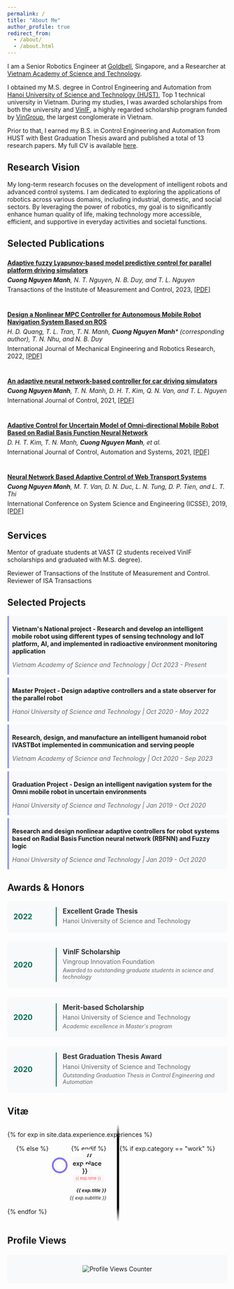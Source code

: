 ```yaml
---
permalink: /
title: "About Me"
author_profile: true
redirect_from: 
  - /about/
  - /about.html
---
```




I am a Senior Robotics Engineer at [Goldbell](https://www.goldbell.com.sg/), Singapore, and a Researcher at [Vietnam Academy of Science and Technology](https://vast.gov.vn/web/vietnam-academy-of-science-and-technology/home).

I obtained my M.S. degree in Control Engineering and Automation from [Hanoi University of Science and Technology (HUST)](https://hust.edu.vn/en/), Top 1 technical university in Vietnam. During my studies, I was awarded scholarships from both the university and [VinIF](https://vinif.org/en/), a highly regarded scholarship program funded by [VinGroup](https://vingroup.net/en), the largest conglomerate in Vietnam.

Prior to that, I earned my B.S. in Control Engineering and Automation from HUST with Best Graduation Thesis award and published a total of 13 research papers.
My full CV is available [here](../files/marcus_cv_full.pdf).


<!-- ## News -->

<!-- - **February 7, 2025:** I was admitted to Northeastern University Khoury College of Computer Science as a PhD student.
- **August 10, 2024:** I have extended my research internship in The Helping Hands Lab at Northeastern University until August 31, 2025.
- **June 30, 2024:** Our paper, "Loss Distillation via Gradient Matching for Point Cloud Completion with Weighted Chamfer Distance," has been accepted for an **Oral Presentation** at IEEE/RSJ IROS 2024.
- **May 1, 2024:** This summer, I will join The Helping Hands Lab at Northeastern University as a research intern to work on cutting-edge robotic projects focusing on manipulations and 3D vision. Our projects will collaborate closely with Boston Dynamic AI to tackle critical challenges in robotics.
- **January 31, 2024:** Our paper, "Vision-based FDM Printing for Fabricating Airtight Soft Actuators," has been accepted for an **Oral Presentation** at IEEE RoboSoft 2024. -->

## Research Vision

My long-term research focuses on the development of intelligent robots and advanced control systems. I am dedicated to exploring the applications of robotics across various domains, including industrial, domestic, and social sectors. By leveraging the power of robotics, my goal is to significantly enhance human quality of life, making technology more accessible, efficient, and supportive in everyday activities and societal functions.

## Selected Publications

<div class="publications">
  <div class="publication">
    <p><a href="https://doi.org/10.1177/01423312221122470"><strong>Adaptive fuzzy Lyapunov-based model predictive control for parallel platform driving simulators</strong></a></p>
    <p><i><strong>Cuong Nguyen Manh</strong>, N. T. Nguyen, N. B. Duy, and T. L. Nguyen</i></p>
    <p>Transactions of the Institute of Measurement and Control, 2023, <a href="https://doi.org/10.1177/01423312221122470">[PDF]</a></p>
  </div>

  <div class="publication">
    <p><a href="https://doi.org/10.18178/ijmerr.11.6.379-388"><strong>Design a Nonlinear MPC Controller for Autonomous Mobile Robot Navigation System Based on ROS</strong></a></p>
    <p><i>H. D. Quang, T. L. Tran, T. N. Manh, <strong>Cuong Nguyen Manh</strong>* (corresponding author), T. N. Nhu, and N. B. Duy</i></p>
    <p>International Journal of Mechanical Engineering and Robotics Research, 2022, <a href="https://www.ijmerr.com/uploadfile/2022/0510/20220510115959828.pdf">[PDF]</a></p>
  </div>

  <div class="publication">
    <p><a href="https://doi.org/10.1080/00207179.2021.1980823"><strong>An adaptive neural network-based controller for car driving simulators</strong></a></p>
    <p><i><strong>Cuong Nguyen Manh</strong>, T. N. Manh, D. H. T. Kim, Q. N. Van, and T. L. Nguyen</i></p>
    <p>International Journal of Control, 2021, <a href="https://www.tandfonline.com/eprint/DU37KCQXKSRQTUKDFFIC/full?target=10.1080/00207179.2021.1980823">[PDF]</a></p>
  </div>

  <div class="publication">
    <p><a href="https://doi.org/10.1080/00207179.2021.1980823"><strong>Adaptive Control for Uncertain Model of Omni-directional Mobile Robot Based on Radial Basis Function Neural Network</strong></a></p>
    <p><i>D. H. T. Kim, T. N. Manh, <strong>Cuong Nguyen Manh</strong>, et al.</i></p>
    <p>International Journal of Control, Automation and Systems, 2021, <a href="https://doi.org/10.1007/s12555-019-1004-6">[PDF]</a></p>
  </div>

  <div class="publication">
    <p><a href="https://doi.org/10.1109/ICSSE.2019.8823550"><strong>Neural Network Based Adaptive Control of Web Transport Systems</strong></a></p>
    <p><i><strong>Cuong Nguyen Manh</strong>, M. T. Van, D. N. Duc, L. N. Tung, D. P. Tien, and L. T. Thi</i></p>
    <p>International Conference on System Science and Engineering (ICSSE), 2019, <a href="https://doi.org/10.1109/ICSSE.2019.8823550">[PDF]</a></p>
  </div>
</div>

## Services
Mentor of graduate students at VAST (2 students received VinIF scholarships and graduated with M.S. degree).

Reviewer of Transactions of the Institute of Measurement and Control.
Reviewer of ISA Transactions

## Selected Projects
<div class="research-container">
  <div class="research-item">
    <p><strong>Vietnam's National project - Research and develop an intelligent mobile robot using
      different types of sensing technology and IoT platform, AI, and implemented in radioactive
      environment monitoring application</strong></p>
    <p class="research-meta">Vietnam Academy of Science and Technology | Oct 2023 - Present</p>
  </div>

  <div class="research-item">
    <p><strong>Master Project - Design adaptive controllers and a state observer for the parallel robot</strong></p>
    <p class="research-meta">Hanoi University of Science and Technology | Oct 2020 - May 2022</p>
  </div>

  <div class="research-item">
    <p><strong>Research, design, and manufacture an intelligent humanoid robot IVASTBot implemented
      in communication and serving people</strong></p>
    <p class="research-meta">Vietnam Academy of Science and Technology | Oct 2020 - Sep 2023</p>
  </div>

  <div class="research-item">
    <p><strong>Graduation Project - Design an intelligent navigation system for the Omni mobile robot
      in uncertain environments</strong></p>
    <p class="research-meta">Hanoi University of Science and Technology | Jan 2019 - Oct 2020</p>
  </div>

  <div class="research-item">
    <p><strong>Research and design nonlinear adaptive controllers for robot systems based on Radial
      Basis Function neural network (RBFNN) and Fuzzy logic</strong></p>
    <p class="research-meta">Hanoi University of Science and Technology | Jan 2019 - Oct 2020</p>
  </div>
</div>

## Awards & Honors

<div class="awards-container">
  <div class="award-item">
    <div class="award-year">2022</div>
    <div class="award-content">
      <h4>Excellent Grade Thesis</h4>
      <p>Hanoi University of Science and Technology</p>
      <!-- <p class="award-desc">Awarded to outstanding graduate students in science and technology</p> -->
    </div>
  </div>

  <div class="award-item">
    <div class="award-year">2020</div>
    <div class="award-content">
      <h4>VinIF Scholarship</h4>
      <p>Vingroup Innovation Foundation</p>
      <p class="award-desc">Awarded to outstanding graduate students in science and technology</p>
    </div>
  </div>

  <div class="award-item">
    <div class="award-year">2020</div>
    <div class="award-content">
      <h4>Merit-based Scholarship</h4>
      <p>Hanoi University of Science and Technology</p>
      <p class="award-desc">Academic excellence in Master's program</p>
    </div>
  </div>

  <div class="award-item">
    <div class="award-year">2020</div>
    <div class="award-content">
      <h4>Best Graduation Thesis Award</h4>
      <p>Hanoi University of Science and Technology</p>
      <p class="award-desc">Outstanding Graduation Thesis in Control Engineering and Automation</p>
    </div>
  </div>


</div>


## Vitæ
<div class="cv" id="resume">
  <!-- The Timeline -->
  <ul class="timeline">
    {% for exp in site.data.experience.experiences %}
    <li>
      {% if exp.category == "work" %}
      <div class="direction-l">
      {% else %}
      <div class="direction-r">
      {% endif %}
        <div class="flag-wrapper">
          <span class="flag">{{ exp.place }}</span>
          <span class="time-wrapper"><span class="time">{{ exp.time }}</span></span>
        </div>
        <div class="desc"><b>{{ exp.title }}</b> <br/> {{ exp.subtitle }}</div>
      </div>
    </li>
    {% endfor %}
  </ul>
</div>

## Profile Views
<div class="profile-views">
  <p>
    <img src="https://visitor-badge.laobi.icu/badge?page_id=marcus_profile_page" alt="Profile Views Counter" />
  </p>
</div>

<style>
  .selected-publications {
    margin-top: 20px;
  }
  .publication {
    margin-bottom: 30px;
    overflow: hidden;
  }
  .publication h4 {
    margin-bottom: 5px;
  }
  .publication p {
    margin: 5px 0;
  }
  .publication img {
    border: 1px solid #ddd;
  }
  
  .profile-views {
    text-align: center;
    margin-top: 20px;
    padding: 10px;
    background-color: #f8f9fa;
    border-radius: 5px;
  }
  
  .profile-views img {
    border: none;
  }
</style>

<style>
/* Timeline */
.timeline {
  position: relative;
  width: 100%;
  max-width: 1140px;
  margin: 0 auto;
  padding: 15px 0;
}

.timeline::after {
  content: '';
  position: absolute;
  width: 5px;
  background: linear-gradient(to bottom, 
    rgba(0,110,81,0) 0%,
    rgb(5, 5, 5) 15%,
    rgb(0, 0, 0) 85%,
    rgba(0,110,81,0) 100%);
  top: 0;
  bottom: 0;
  left: 50%;
  margin-left: -1px;
}

.timeline li {
  padding: 15px 0;
  list-style-type: none;
}

.timeline li:after {
  content: "";
  display: block;
  clear: both;
}

.direction-l {
  position: relative;
  width: 45%; 
  float: left;
  text-align: right;
  margin-right: 30px; 
}

.direction-r {
  position: relative;
  width: 45%; 
  float: right;
  margin-left: 30px;  
}

.flag-wrapper {
  position: relative;
  display: inline-block;
  text-align: center;
  margin: 0 20px; 
}

.flag {
  position: relative;
  display: inline;
  background: rgb(248,248,248);
  padding: 6px 10px;
  border-radius: 5px;
  font-weight: 600;
  text-align: left;
}

.direction-l .flag:before,
.direction-r .flag:before {
  position: absolute;
  top: 50%;
  right: -68px;
  content: ' ';
  display: block;
  width: 12px;
  height: 12px;
  margin-top: -10px;
  background: #fff;
  border-radius: 50%;
  border: 8px solid rgb(251, 251, 251);
  z-index: 10;
  box-shadow: 0 0 0 4px rgba(127, 115, 239, 0.99);
  transition: all 0.3s ease;
}

.direction-l .flag:hover:before,
.direction-r .flag:hover:before {
  background: #006E51;
  box-shadow: 0 0 0 8px rgba(0,110,81,0.1);
}

.direction-r .flag:before {
  left: -65px;
}

.time-wrapper {
  display: inline;
  line-height: 1em;
  font-size: 0.66666em;
  color: rgb(250,80,80);
  vertical-align: middle;
}

.direction-l .time-wrapper {
  float: left;
}

.direction-r .time-wrapper {
  float: right;
}

.time {
  display: inline-block;
  padding: 4px 6px;
  background: rgb(248,248,248);
}

.desc {
  margin: 1em 0.75em 0 0;
  font-size: 0.77777em;
  font-style: italic;
  line-height: 1.5em;
}

.direction-r .desc {
  margin: 1em 0 0 0.75em;
}

/* Mobile */
@media screen and (max-width: 660px) {
  .timeline::after {
    left: 31px;
  }

  .timeline li {
    padding: 1em 0;
  }

  .direction-l,
  .direction-r {
    float: none;
    width: 100%;
    text-align: left;
  }

  .flag-wrapper {
    text-align: left;
  }

  .flag {
    background: rgb(255,255,255);
    z-index: 15;
  }

  .direction-l .flag:before,
  .direction-r .flag:before {
    position: absolute;
    top: -30px;
    left: 35px;
    content: ' ';
    display: block;
    width: 12px;
    height: 12px;
    margin-top: -10px;
    background: #fff;
    border-radius: 10px;
    border: 4px solid #006E51;
    z-index: 10;
  }

  .direction-l .time-wrapper,
  .direction-r .time-wrapper {
    float: none;
    display: block;
    margin: 0.6em 0 0 0;
  }
}
</style>

<style>
.research-container {
  max-width: 900px;
  margin: 0 auto;
}

.research-item {
  margin-bottom: 0.5em;
  padding: 0.5em;
  border-left: 4px solid rgb(151, 159, 245);
  background: #f8f9fa;
  border-radius: 0 5px 5px 0;
}

.research-item h3 {
  margin: 0 0 0.5em 0;
  color: #333;
  font-size: 1.2em;
}

.research-meta {
  color: #666;
  font-style: italic;
  margin: 0.5em 0;
}

.research-supervisor {
  color: #006E51;
  font-weight: 500;
  margin: 0.5em 0;
}

.research-item ul {
  margin: 1em 0 0 0;
  padding-left: 1.5em;
}

.research-item li {
  margin-bottom: 0.5em;
  line-height: 1.4;
}
</style>

<style>
.awards-container {
  max-width: 800px;
  margin: 0 auto;
}

.award-item {
  display: flex;
  margin-bottom: 1.5em;
  padding: 1em;
  background: #f8f9fa;
  border-radius: 5px;
  transition: transform 0.2s ease;
}

.award-item:hover {
  transform: translateX(5px);
}

.award-year {
  flex: 0 0 80px;
  font-size: 1.2em;
  font-weight: bold;
  color: #006E51;
  padding-right: 1em;
  border-right: 2px solid #006E51;
  display: flex;
  align-items: center;
}

.award-content {
  flex: 1;
  padding-left: 1em;
}

.award-content h4 {
  margin: 0;
  color: #333;
  font-size: 1.1em;
}

.award-content p {
  margin: 0.3em 0;
  color: #666;
}

.award-desc {
  font-style: italic;
  font-size: 0.9em;
}

@media (max-width: 600px) {
  .award-item {
    flex-direction: column;
  }
  
  .award-year {
    border-right: none;
    border-bottom: 2px solid #006E51;
    padding: 0 0 0.5em 0;
    margin-bottom: 0.5em;
  }
  
  .award-content {
    padding-left: 0;
  }
}
</style>